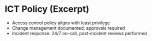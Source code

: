 # ICT Policy (Excerpt)
- Access control policy aligns with least privilege
- Change management documented; approvals required
- Incident response: 24/7 on-call, post-incident reviews performed
